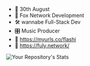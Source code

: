 - 🎊 30th August
- 🦊 Fox Network Development
- 🛠 wannabe Full-Stack Dev
- 🎛 Music Producer
- 🔗 https://myurls.co/flashi
- 🦊 https://fuly.network/

![Your Repository's Stats](https://github-readme-stats.vercel.app/api?username=FlashiFlasche&show_icons=true)
